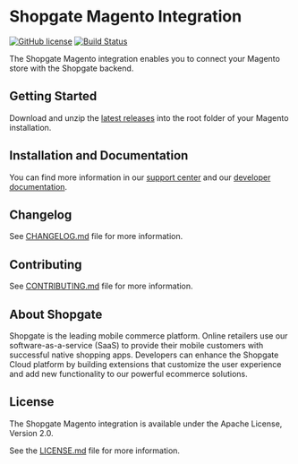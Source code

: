 # Shopgate Magento Integration

[![GitHub license](http://dmlc.github.io/img/apache2.svg)](LICENSE.md)
[![Build Status](https://travis-ci.org/shopgate/cart-integration-magento.svg?branch=master)](https://travis-ci.org/shopgate/cart-integration-magento)

The Shopgate Magento integration enables you to connect your Magento store with the Shopgate backend.

## Getting Started
Download and unzip the [latest releases](https://github.com/shopgate/cart-integration-magento/releases/latest) into the root folder of your Magento installation.

## Installation and Documentation

You can find more information in our [support center](https://support.shopgate.com/hc/en-us/articles/202739696-Connecting-to-Magento) and our [developer documentation](https://docs.shopgate.com/).

## Changelog

See [CHANGELOG.md](CHANGELOG.md) file for more information.

## Contributing

See [CONTRIBUTING.md](CONTRIBUTING.md) file for more information.

## About Shopgate

Shopgate is the leading mobile commerce platform. Online retailers use our software-as-a-service (SaaS) to provide their mobile customers with successful native shopping apps. Developers can enhance the Shopgate Cloud platform by building extensions that customize the user experience and add new functionality to our powerful ecommerce solutions.

## License

The Shopgate Magento integration is available under the Apache License, Version 2.0.

See the [LICENSE.md](LICENSE.md) file for more information.
